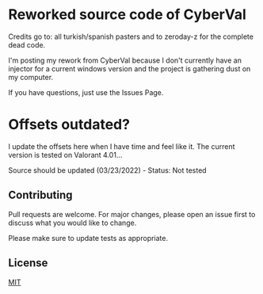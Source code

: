 # Reworked source code of CyberVal

Credits go to: all turkish/spanish pasters and to zeroday-z for the complete dead code.

I'm posting my rework from CyberVal because I don't currently have an injector for a current windows version and the project is gathering dust on my computer.

If you have questions, just use the Issues Page.

# Offsets outdated?

I update the offsets here when I have time and feel like it. The current version is tested on Valorant 4.01...

Source should be updated (03/23/2022) - Status: Not tested


## Contributing
Pull requests are welcome. For major changes, please open an issue first to discuss what you would like to change.

Please make sure to update tests as appropriate.

## License
[MIT](https://choosealicense.com/licenses/mit/)
